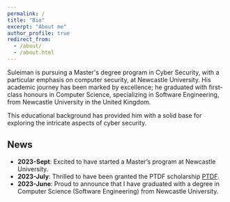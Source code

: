 ```yaml
---
permalink: /
title: "Bio"
excerpt: "About me"
author_profile: true
redirect_from: 
  - /about/
  - /about.html
---
```


Suleiman is pursuing a Master's degree program in Cyber Security, with a particular emphasis on computer security, at Newcastle University. His academic journey has been marked by excellence; he graduated with first-class honours in Computer Science, specializing in Software Engineering, from Newcastle University in the United Kingdom.

This educational background has provided him with a solid base for exploring the intricate aspects of cyber security.

## News

- **2023-Sept**: Excited to have started a Master’s program at Newcastle University.
- **2023-July**: Thrilled to have been granted the PTDF scholarship [PTDF](https://scholarship.ptdf.gov.ng/).
- **2023-June**: Proud to announce that I have graduated with a degree in Computer Science (Software Engineering) from Newcastle University.
